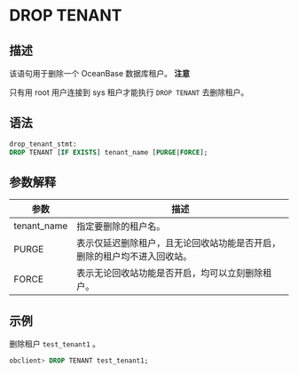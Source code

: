 DROP TENANT
================================



描述
-----------------------

该语句用于删除一个 OceanBase 数据库租户。
**注意**



只有用 root 用户连接到 sys 租户才能执行 `DROP TENANT` 去删除租户。

语法
-----------------------

```sql
drop_tenant_stmt:
DROP TENANT [IF EXISTS] tenant_name [PURGE|FORCE];
```



参数解释
-------------------------



|   **参数**    |                **描述**                |
|-------------|--------------------------------------|
| tenant_name | 指定要删除的租户名。                           |
| PURGE       | 表示仅延迟删除租户，且无论回收站功能是否开启，删除的租户均不进入回收站。 |
| FORCE       | 表示无论回收站功能是否开启，均可以立刻删除租户。             |



示例
-----------------------

删除租户 `test_tenant1` 。

```sql
obclient> DROP TENANT test_tenant1;
```
